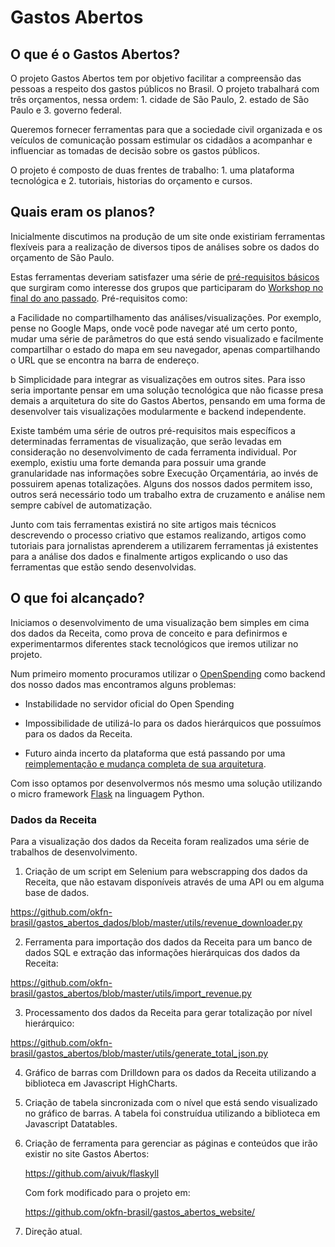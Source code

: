 # Gastos Abertos

## O que é o Gastos Abertos?

O projeto Gastos Abertos tem por objetivo facilitar a compreensão das pessoas a respeito dos gastos públicos no Brasil. O projeto trabalhará com três orçamentos, nessa ordem: 1. cidade de São Paulo, 2. estado de São Paulo e 3. governo federal.

Queremos fornecer ferramentas para que a sociedade civil organizada e os veículos de comunicação possam estimular os cidadãos a acompanhar e influenciar as tomadas de decisão sobre os gastos públicos. 

O projeto é composto de duas frentes de trabalho: 1. uma plataforma tecnológica e 2. tutoriais, historias do orçamento e cursos.

## Quais eram os planos?

Inicialmente discutimos na produção de um
site onde existiriam ferramentas flexíveis
para a realização de diversos tipos de 
análises sobre os dados do orçamento de São Paulo.

Estas ferramentas deveriam satisfazer uma
série de [pré-requisitos básicos](https://docs.google.com/document/d/1uy4pNy_1GLdMuN26C59Dg3a7LP754-JheC-_zmkRXTI/edit) que surgiram
como interesse dos grupos que participaram
do [Workshop no final do ano passado](http://br.okfn.org/2014/09/25/gastos-abertos-primeira-reuniao-propoe-plataforma-ideal-de-visualizacao-orcamentaria/). Pré-requisitos
como:

 a Facilidade no compartilhamento das 
   análises/visualizações. Por exemplo, pense
   no Google Maps, onde você pode navegar até
   um certo ponto, mudar uma série de parâmetros
   do que está sendo visualizado e facilmente
   compartilhar o estado do mapa em seu navegador, 
   apenas compartilhando o URL que se encontra na
   barra de endereço.

 b Simplicidade para integrar as visualizações
   em outros sites. Para isso seria importante
   pensar em uma solução tecnológica que não ficasse
   presa demais a arquitetura do site do Gastos Abertos,
   pensando em uma forma de desenvolver tais visualizações
   modularmente e backend independente.

Existe também uma série de outros pré-requisitos mais 
específicos a determinadas ferramentas de visualização, que
serão levadas em consideração no desenvolvimento de 
cada ferramenta individual. Por exemplo, existiu uma forte
demanda para possuir uma grande granularidade nas informações
sobre Execução Orçamentária, ao invés de possuirem apenas
totalizações. Alguns dos nossos dados permitem isso, outros
será necessário todo um trabalho extra de cruzamento e análise
nem sempre cabível de automatização.

Junto com tais ferramentas existirá no site artigos mais técnicos
descrevendo o processo criativo que estamos realizando,
artigos como tutoriais para jornalistas aprenderem a utilizarem
ferramentas já existentes para a análise dos dados e finalmente
artigos explicando o uso das ferramentas que estão sendo 
desenvolvidas.

## O que foi alcançado?

Iniciamos o desenvolvimento de uma visualização bem simples
em cima dos dados da Receita, como prova de conceito e para 
definirmos e experimentarmos diferentes stack tecnológicos 
que iremos utilizar no projeto. 

Num primeiro momento procuramos utilizar o [OpenSpending](http://openspending.org) como
backend dos nosso dados mas encontramos alguns problemas:

 * Instabilidade no servidor oficial do Open Spending

 * Impossibilidade de utilizá-lo para os dados hierárquicos
   que possuímos para os dados da Receita.

 * Futuro ainda incerto da plataforma que está passando por
   uma [reimplementação e mudança completa de sua arquitetura](http://labs.openspending.org/osep/01-approach-and-architecture-of-openspending.html).

Com isso optamos por desenvolvermos nós mesmo uma solução
utilizando o micro framework [Flask](http://flask.pocoo.org/) na linguagem Python. 

### Dados da Receita

Para a visualização dos dados da Receita foram realizados uma
série de trabalhos de desenvolvimento.

 1. Criação de um script em Selenium para webscrapping dos dados
   da Receita, que não estavam disponíveis através de uma API
   ou em alguma base de dados.

  https://github.com/okfn-brasil/gastos_abertos_dados/blob/master/utils/revenue_downloader.py

 2. Ferramenta para importação dos dados da Receita para um banco
    de dados SQL e extração das informações hierárquicas dos dados 
    da Receita:

  https://github.com/okfn-brasil/gastos_abertos/blob/master/utils/import_revenue.py

 3. Processamento dos dados da Receita para gerar totalização por nível
    hierárquico:

  https://github.com/okfn-brasil/gastos_abertos/blob/master/utils/generate_total_json.py


 4. Gráfico de barras com Drilldown para os dados da Receita utilizando a biblioteca
    em Javascript HighCharts.

 5. Criação de tabela sincronizada com o nível que está sendo visualizado no gráfico 
    de barras. A tabela foi construídua utilizando a biblioteca em Javascript Datatables.

 6. Criação de ferramenta para gerenciar as páginas e conteúdos que irão existir
    no site Gastos Abertos:

    https://github.com/aivuk/flaskyll

    Com fork modificado para o projeto em:

    https://github.com/okfn-brasil/gastos_abertos_website/



  

3. Direção atual.
